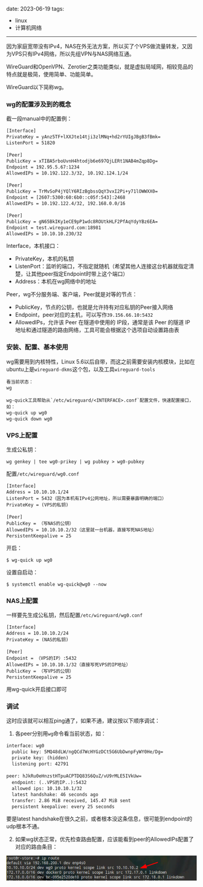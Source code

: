 date: 2023-06-19
tags:

- linux
- 计算机网络

---



因为家庭宽带没有IPv4，NAS在外无法方案，所以买了个VPS做流量转发，又因为VPS只有IPv4网络，所以先组VPN与NAS网络互通。

WireGuard和OpenVPN、Zerotier之类功能类似，就是虚拟局域网，相较竞品的特点就是极简，使用简单、功能简单。

<!--more-->



WireGuard以下简称wg。



### wg的配置涉及到的概念

截一段manual中的配置例：

```
[Interface]
PrivateKey = yAnz5TF+lXXJte14tji3zlMNq+hd2rYUIgJBgB3fBmk=
ListenPort = 51820

[Peer]
PublicKey = xTIBA5rboUvnH4htodjb6e697QjLERt1NAB4mZqp8Dg=
Endpoint = 192.95.5.67:1234
AllowedIPs = 10.192.122.3/32, 10.192.124.1/24

[Peer]
PublicKey = TrMvSoP4jYQlY6RIzBgbssQqY3vxI2Pi+y71lOWWXX0=
Endpoint = [2607:5300:60:6b0::c05f:543]:2468
AllowedIPs = 10.192.122.4/32, 192.168.0.0/16

[Peer]
PublicKey = gN65BkIKy1eCE9pP1wdc8ROUtkHLF2PfAqYdyYBz6EA=
Endpoint = test.wireguard.com:18981
AllowedIPs = 10.10.10.230/32
```

Interface，本机接口：

- PrivateKey，本机的私钥
- ListenPort：监听的端口，不指定就随机（希望其他人连接这台机器就指定清楚，让其他peer指定Endpoint时带上这个端口）
- Address：本机在wg网络中的地址



Peer，wg不分服务端、客户端，Peer就是对等的节点：

- PublicKey，节点的公钥，也就是允许持有对应私钥的Peer接入网络
- Endpoint，peer对应的主机，可以写作`39.156.66.10:5432`
- AllowedIPs，允许该 Peer 在隧道中使用的 IP段，通常是该 Peer 的隧道 IP 地址和通过隧道的路由网络，工具可能会根据这个选项自动设置路由表



### 安装、配置、基本使用

wg需要用到内核特性，Linux 5.6以后自带，而这之前需要安装内核模块，比如在ubuntu上是`wireguard-dkms`这个包，以及工具`wireguard-tools`

```
看当前状态：
wg

wg-quick工具帮助从`/etc/wireguard/<INTERFACE>.conf`配置文件，快速配置接口，如：
wg-quick up wg0
wg-quick down wg0
```



### VPS上配置

生成公私钥：

```
wg genkey | tee wg0-prikey | wg pubkey > wg0-pubkey
```

配置`/etc/wireguard/wg0.conf`

```
[Interface]
Address = 10.10.10.1/24
ListenPort = 5432（因为本机有IPv4公网地址，所以需要暴露明确的端口）
PrivateKey = (VPS的私钥)

[Peer]
PublicKey = （写NAS的公钥）
AllowedIPs = 10.10.10.2/32（这里就一台机器，直接写死NAS地址）
PersistentKeepalive = 25
```

开启：

```
$ wg-quick up wg0
```

设置自启动：

```
$ systemctl enable wg-quick@wg0 --now
```


### NAS上配置

一样要先生成公私钥，然后配置`/etc/wireguard/wg0.conf`

```
[Interface]
Address = 10.10.10.2/24
PrivateKey = (NAS的私钥)

[Peer]
Endpoint = （VPS的IP）:5432
AllowedIPs = 10.10.10.1/32（直接写死VPS的IP地址）
PublicKey = （写VPS的公钥）
PersistentKeepalive = 25
```

用wg-quick开启接口即可



### 调试

这时应该就可以相互ping通了，如果不通，建议按以下顺序调试：

1. 各peer分别用`wg`命令看当前状态，如：

```
interface: wg0
  public key: 5MQ48dLW/ngQCd7WcHYGzDCt5G6UbDwnpFyWY0He/Dg=
  private key: (hidden)
  listening port: 42791

peer: hJkRu0eHnzstHTpuACPTDQ83S6QuZ/vU9rMLE5IVkUw=
  endpoint: (..VPS的IP..):5432
  allowed ips: 10.10.10.1/32
  latest handshake: 46 seconds ago
  transfer: 2.86 MiB received, 145.47 MiB sent
  persistent keepalive: every 25 seconds
```

要是latest handshake在很久之前，或者根本没这条信息，很可能到endpoint的udp根本不通。

2. 如果wg状态正常，优先检查路由配置，应该能看到peer的AllowedIPs配置了对应的路由条目：

![image-20230619124329591](_assets/WireGuard配置实例/image-20230619124329591.png)

